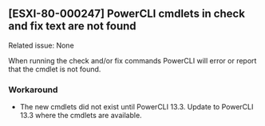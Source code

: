 ## [ESXI-80-000247] PowerCLI cmdlets in check and fix text are not found

Related issue: None

When running the check and/or fix commands PowerCLI will error or report that the cmdlet is not found.  

### Workaround
- The new cmdlets did not exist until PowerCLI 13.3. Update to PowerCLI 13.3 where the cmdlets are available.  
